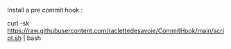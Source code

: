 Install a pre commit hook :

curl -sk https://raw.githubusercontent.com/raclettedesavoie/CommitHook/main/script.sh | bash
